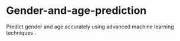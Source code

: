 # Gender-and-age-prediction
Predict gender and age accurately using advanced machine learning techniques .
